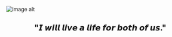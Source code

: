 ![image alt](https://i.pinimg.com/736x/21/92/ce/2192ce2be0232416f8598d7465ad20f6.jpg)
<h2 align="center">"𝙄 𝙬𝙞𝙡𝙡 𝙡𝙞𝙫𝙚 𝙖 𝙡𝙞𝙛𝙚 𝙛𝙤𝙧 𝙗𝙤𝙩𝙝 𝙤𝙛 𝙪𝙨."</h2>



